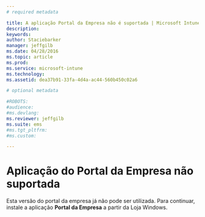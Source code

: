 ```yaml
---
# required metadata

title: A aplicação Portal da Empresa não é suportada | Microsoft Intune
description:
keywords:
author: Staciebarker
manager: jeffgilb
ms.date: 04/28/2016
ms.topic: article
ms.prod:
ms.service: microsoft-intune
ms.technology:
ms.assetid: dea37b91-33fa-4d4a-ac44-560b450c02a6

# optional metadata

#ROBOTS:
#audience:
#ms.devlang:
ms.reviewer: jeffgilb
ms.suite: ems
#ms.tgt_pltfrm:
#ms.custom:

---
```


# Aplicação do Portal da Empresa não suportada
Esta versão do portal da empresa já não pode ser utilizada. Para continuar, instale a aplicação **Portal da Empresa** a partir da Loja Windows.



<!--HONumber=May16_HO2-->


